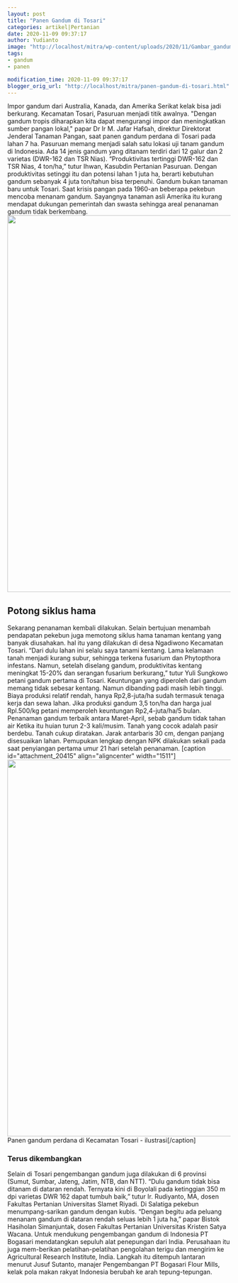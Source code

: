 ```yaml
---
layout: post
title: "Panen Gandum di Tosari"
categories: artikel|Pertanian
date: 2020-11-09 09:37:17
author: Yudianto
image: "http://localhost/mitra/wp-content/uploads/2020/11/Gambar_gandum1_1081x720.jpg"
tags:
- gandum
- panen

modification_time: 2020-11-09 09:37:17
blogger_orig_url: "http://localhost/mitra/panen-gandum-di-tosari.html"
---
```


Impor gandum dari Australia, Kanada, dan Amerika Serikat kelak bisa jadi berkurang. Kecamatan Tosari, Pasuruan menjadi titik awalnya. "Dengan gandum tropis diharapkan kita dapat mengurangi impor dan meningkatkan sumber pangan lokal," papar Dr Ir M. Jafar Hafsah, direktur Direktorat Jenderal Tanaman Pangan, saat panen gandum perdana di Tosari pada lahan 7 ha.
Pasuruan memang menjadi salah satu lokasi uji tanam gandum di Indonesia. Ada 14 jenis gandum yang ditanam terdiri dari 12 galur dan 2 varietas (DWR-162 dan TSR Nias). “Produktivitas tertinggi DWR-162 dan TSR Nias, 4 ton/ha,” tutur Ihwan, Kasubdin Pertanian Pasuruan. Dengan produktivitas setinggi itu dan potensi lahan 1 juta ha, berarti kebutuhan gandum sebanyak 4 juta ton/tahun bisa terpenuhi.
Gandum bukan tanaman baru untuk Tosari. Saat krisis pangan pada 1960-an beberapa pekebun mencoba menanam gandum. Sayangnya tanaman asli Amerika itu kurang mendapat dukungan pemerintah dan swasta sehingga areal penanaman gandum tidak berkembang.
<a href="http://127.0.0.1/mitra/wp-content/uploads/2020/11/Gandum.jpg"><img class="aligncenter wp-image-20416 size-full" src="http://127.0.0.1/mitra/wp-content/uploads/2020/11/Gandum.jpg" alt="" width="1511" height="850" /></a>
<h2 id="siklus">Potong siklus hama</h2>
Sekarang penanaman kembali dilakukan. Selain bertujuan menambah pendapatan pekebun juga memotong siklus hama tanaman kentang yang banyak diusahakan. hal itu yang dilakukan di desa Ngadiwono Kecamatan Tosari.
“Dari dulu lahan ini selalu saya tanami kentang. Lama kelamaan tanah menjadi kurang subur, sehingga terkena fusarium dan Phytopthora infestans. Namun, setelah diselang gandum, produktivitas kentang meningkat 15-20% dan serangan fusarium berkurang,” tutur Yuli Sungkowo petani gandum pertama di Tosari.
Keuntungan yang diperoleh dari gandum memang tidak sebesar kentang. Namun dibanding padi masih lebih tinggi. Biaya produksi relatif rendah, hanya Rp2,8-juta/ha sudah termasuk tenaga kerja dan sewa lahan. Jika produksi gandum 3,5 ton/ha dan harga jual Rpl.500/kg petani memperoleh keuntungan Rp2,4-juta/ha/5 bulan.
Penanaman gandum terbaik antara Maret-April, sebab gandum tidak tahan air Ketika itu huian turun 2-3 kali/musim. Tanah yang cocok adalah pasir berdebu. Tanah cukup diratakan. Jarak antarbaris 30 cm, dengan panjang disesuaikan lahan. Pemupukan lengkap dengan NPK dilakukan sekali pada saat penyiangan pertama umur 21 hari setelah penanaman.
[caption id="attachment_20415" align="aligncenter" width="1511"]<a href="http://127.0.0.1/mitra/wp-content/uploads/2020/11/kebun-Gandum.jpg"><img class="wp-image-20415 size-full" src="http://127.0.0.1/mitra/wp-content/uploads/2020/11/kebun-Gandum.jpg" alt="" width="1511" height="850" /></a> Panen gandum perdana di Kecamatan Tosari - ilustrasi[/caption]
<h3 id="dikembangkan">Terus dikembangkan</h3>
Selain di Tosari pengembangan gandum juga dilakukan di 6 provinsi (Sumut, Sumbar, Jateng, Jatim, NTB, dan NTT). “Dulu gandum tidak bisa ditanam di dataran rendah. Ternyata kini di Boyolali pada ketinggian 350 m dpi varietas DWR 162 dapat tumbuh baik,” tutur Ir. Rudiyanto, MA, dosen Fakultas Pertanian Universitas Slamet Riyadi.
Di Salatiga pekebun menumpang-sarikan gandum dengan kubis. “Dengan begitu ada peluang menanam gandum di dataran rendah seluas lebih 1 juta ha,” papar Bistok Hasiholan Simanjuntak, dosen Fakultas Pertanian Universitas Kristen Satya Wacana.
Untuk mendukung pengembangan gandum di Indonesia PT Bogasari mendatangkan sepuluh alat penepungan dari India. Perusahaan itu juga mem-berikan pelatihan-pelatihan pengolahan terigu dan mengirim ke Agricultural Research Institute, India. Langkah itu ditempuh lantaran menurut Jusuf Sutanto, manajer Pengembangan PT Bogasari Flour Mills, kelak pola makan rakyat Indonesia berubah ke arah tepung-tepungan.
